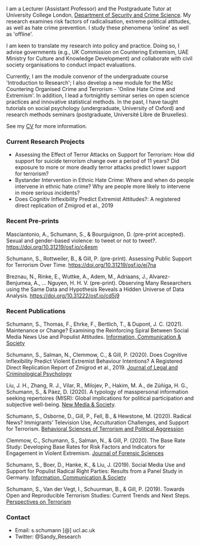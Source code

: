 I am a Lecturer (Assistant Professor) and the Postgraduate Tutor at University College London, [Department of Security and Crime Science](http://www.ucl.ac.uk/jill-dando-institute). My research examines risk factors of radicalisation, extreme political attitudes, as well as hate crime prevention. I study these phenomena 'online' as well as 'offline'. 

I am keen to translate my research into policy and practice. Doing so, I advise governments (e.g., UK Commission on Countering Extremism, UAE Ministry for Culture and Knowledge Development) and collaborate with civil society organisations to conduct impact evaluations.

Currently, I am the module convenor of the undergraduate course 'Introduction to Research'; I also develop a new module for the MSc Countering Organised Crime and Terrorism - 'Online Hate Crime and Extremism'. In addition, I lead a fortnightly seminar series on open science practices and innovative statistical methods. In the past, I have taught tutorials on social psychology (undergraduate, University of Oxford) and research methods seminars (postgraduate, Université Libre de Bruxelles).

See my [CV](https://github.com/sandyschumann/sandyschumann.github.io/blob/master/CV%20Sandy%20Schumann%20June%202021.pdf) for more information.




### Current Research Projects

* Assessing the Effect of Terror Attacks on Support for Terrorism: How did support for suicide terrorism change over a period of 11 years? Did exposure to more or more deadly terror attacks predict lower support for terrorism?
* Bystander Intervention in Ethnic Hate Crime: Where and when do people intervene in ethnic hate crime? Why are people more likely to intervene in more serious incidents? 
* Does Cognitiv Inflexibility Predict Extremist Attitudes?: A registered direct replication of Zmigrod et al., 2019 


### Recent Pre-prints

Masciantonio, A., Schumann, S., & Bourguignon, D. (pre-print accepted). Sexual and gender-based violence: to tweet or not to tweet?. https://doi.org/10.31219/osf.io/c4esm

Schumann, S., Rottweiler, B., & Gill, P. (pre-print). Assessing Public Support for Terrorism Over Time. https://doi.org/10.31219/osf.io/ej7na

Breznau, N., Rinke, E., Wuttke, A., Adem, M., Adriaans, J., Alvarez-Benjumea, A., … Nguyen, H. H. V. (pre-print). Observing Many Researchers using the Same Data and Hypothesis Reveals a Hidden Universe of Data Analysis. https://doi.org/10.31222/osf.io/cd5j9

### Recent Publications

Schumann, S., Thomas, F., Ehrke, F., Bertlich, T., & Dupont, J. C. (2021). Maintenance or Change? Examining the Reinforcing Spiral Between Social Media News Use and Populist Attitudes. [Information, Communication & Society](https://doi.org/10.31219/osf.io/b2yt9)

Schumann, S., Salman, N., Clemmow, C., & Gill, P. (2020). Does Cognitive Inflexibility Predict Violent Extremist Behaviour Intentions? A Registered Direct Replication Report of Zmigrod et al., 2019. [Journal of Legal and Criminological Psychology](https://bpspsychub.onlinelibrary.wiley.com/doi/abs/10.1111/lcrp.12186)

Liu, J. H., Zhang, R. J., Vilar, R., Milojev, P., Hakim, M. A., de Zúñiga, H. G., Schumann, S., & Páez, D. (2020). A typology of masspersonal information seeking repertoires (MISR): Global implications for political participation and subjective well-being. [New Media & Society](https://journals.sagepub.com/doi/full/10.1177/1461444820932556).

Schumann, S., Osborne, D., Gill, P., Fell, B., & Hewstone, M. (2020). Radical News? Immigrants’ Television Use, Acculturation Challenges, and Support for Terrorism. [Behavioral Sciences of Terrorism and Political Aggression](https://www.tandfonline.com/doi/full/10.1080/19434472.2020.1779782)

Clemmow, C., Schumann, S., Salman, N., & Gill, P. (2020). The Base Rate Study: Developing Base Rates for Risk Factors and Indicators for Engagement in Violent Extremism. [Journal of Forensic Sciences](https://onlinelibrary.wiley.com/doi/full/10.1111/1556-4029.14282)

Schumann, S., Boer, D., Hanke, K., & Liu, J. (2019). Social Media Use and Support for Populist Radical Right Parties: Results from a Panel Study in Germany. [Information, Communication & Society](https://www.tandfonline.com/doi/full/10.1080/1369118X.2019.1668455#.XZnMYuuxMSw.twitter)

Schumann, S., Van der Vegt, I., Schuurman, B., & Gill, P. (2019). Towards Open and Reproducible Terrorism Studies: Current Trends and Next Steps. [Perspectives on Terrorism](https://www.universiteitleiden.nl/binaries/content/assets/customsites/perspectives-on-terrorism/2019/issue-5/4--schumann-et-al..pdf)


### Contact
* Email: s.schumann [@] ucl.ac.uk
* Twitter: @Sandy_Research
